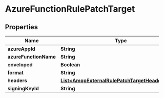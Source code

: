 

# AzureFunctionRulePatchTarget


## Properties

| Name | Type | Description | Notes |
|------------ | ------------- | ------------- | -------------|
|**azureAppId** | **String** |  |  [optional] |
|**azureFunctionName** | **String** |  |  [optional] |
|**enveloped** | **Boolean** |  |  [optional] |
|**format** | **String** |  |  [optional] |
|**headers** | [**List&lt;AmqpExternalRulePatchTargetHeadersInner&gt;**](AmqpExternalRulePatchTargetHeadersInner.md) |  |  [optional] |
|**signingKeyId** | **String** |  |  [optional] |



